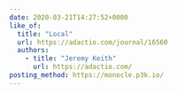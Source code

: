 ```yaml
---
date: 2020-03-21T14:27:52+0000
like_of:
  title: "Local"
  url: https://adactio.com/journal/16560
  authors:
    - title: "Jeremy Keith"
      url: https://adactio.com/
posting_method: https://monocle.p3k.io/
---
```

